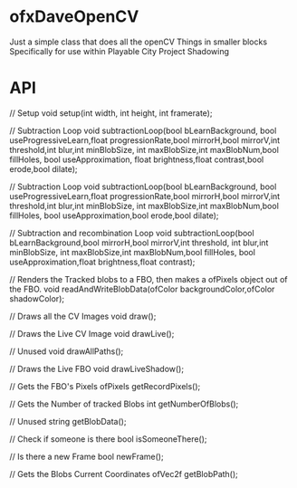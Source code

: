 ofxDaveOpenCV
=============

Just a simple class that does all the openCV Things in smaller blocks
Specifically for use within Playable City Project Shadowing

API
===
// Setup 
void setup(int width, int height, int framerate);

// Subtraction Loop
void subtractionLoop(bool bLearnBackground, bool useProgressiveLearn,float progressionRate,bool mirrorH,bool mirrorV,int threshold,int blur,int minBlobSize, int maxBlobSize,int maxBlobNum,bool fillHoles, bool useApproximation, float brightness,float contrast,bool erode,bool dilate);

// Subtraction Loop
void subtractionLoop(bool bLearnBackground, bool useProgressiveLearn,float progressionRate,bool mirrorH,bool mirrorV,int threshold,int blur,int minBlobSize, int maxBlobSize,int maxBlobNum,bool fillHoles, bool useApproximation,bool erode,bool dilate);

// Subtraction and recombination Loop
void subtractionLoop(bool bLearnBackground,bool mirrorH,bool mirrorV,int threshold, int blur,int minBlobSize, int maxBlobSize,int maxBlobNum,bool fillHoles, bool useApproximation,float brightness,float contrast);

// Renders the Tracked blobs to a FBO, then makes a ofPixels object out of the FBO.
void readAndWriteBlobData(ofColor backgroundColor,ofColor shadowColor);

// Draws all the CV Images
void draw();

// Draws the Live CV Image
void drawLive();

// Unused
void drawAllPaths();

// Draws the Live FBO 
void drawLiveShadow();

// Gets the FBO's Pixels
ofPixels getRecordPixels();

// Gets the Number of tracked Blobs
int getNumberOfBlobs();

// Unused
string getBlobData();

// Check if someone is there
bool isSomeoneThere();

// Is there a new Frame
bool newFrame();

// Gets the Blobs Current Coordinates 
ofVec2f getBlobPath();